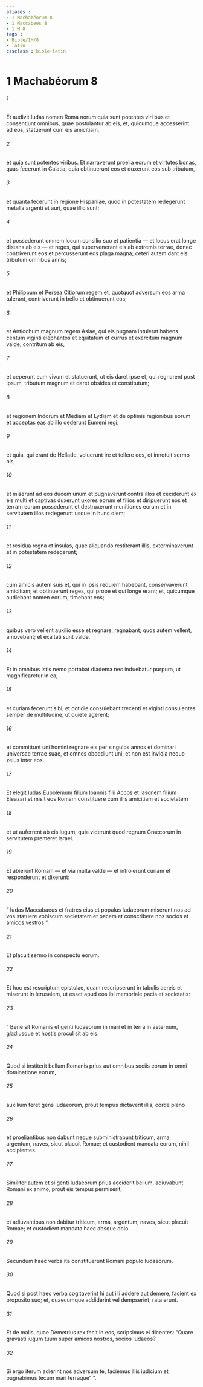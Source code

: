 ```yaml
---
aliases : 
- 1 Machabéorum 8
- 1 Maccabees 8
- 1 M 8
tags : 
- Bible/1M/8
- latin
cssclass : bible-latin
---
```


# 1 Machabéorum 8

###### 1
Et audivit Iudas nomen Roma norum quia sunt potentes viri bus et consentiunt omnibus, quae postulantur ab eis, et, quicumque accesserint ad eos, statuerunt cum eis amicitiam, 
###### 2
et quia sunt potentes viribus. Et narraverunt proelia eorum et virtutes bonas, quas fecerunt in Galatia, quia obtinuerunt eos et duxerunt eos sub tributum, 
###### 3
et quanta fecerunt in regione Hispaniae, quod in potestatem redegerunt metalla argenti et auri, quae illic sunt; 
###### 4
et possederunt omnem locum consilio suo et patientia — et locus erat longe distans ab eis — et reges, qui supervenerant eis ab extremis terrae, donec contriverunt eos et percusserunt eos plaga magna; ceteri autem dant eis tributum omnibus annis; 
###### 5
et Philippum et Persea Citiorum regem et, quotquot adversum eos arma tulerant, contriverunt in bello et obtinuerunt eos; 
###### 6
et Antiochum magnum regem Asiae, qui eis pugnam intulerat habens centum viginti elephantos et equitatum et currus et exercitum magnum valde, contritum ab eis, 
###### 7
et ceperunt eum vivum et statuerunt, ut eis daret ipse et, qui regnarent post ipsum, tributum magnum et daret obsides et constitutum; 
###### 8
et regionem Indorum et Mediam et Lydiam et de optimis regionibus eorum et acceptas eas ab illo dederunt Eumeni regi; 
###### 9
et quia, qui erant de Hellade, voluerunt ire et tollere eos, et innotuit sermo his, 
###### 10
et miserunt ad eos ducem unum et pugnaverunt contra illos et ceciderunt ex eis multi et captivas duxerunt uxores eorum et filios et diripuerunt eos et terram eorum possederunt et destruxerunt munitiones eorum et in servitutem illos redegerunt usque in hunc diem; 
###### 11
et residua regna et insulas, quae aliquando restiterant illis, exterminaverunt et in potestatem redegerunt; 
###### 12
cum amicis autem suis et, qui in ipsis requiem habebant, conservaverunt amicitiam; et obtinuerunt reges, qui prope et qui longe erant; et, quicumque audiebant nomen eorum, timebant eos; 
###### 13
quibus vero vellent auxilio esse et regnare, regnabant; quos autem vellent, amovebant; et exaltati sunt valde. 
###### 14
Et in omnibus istis nemo portabat diadema nec induebatur purpura, ut magnificaretur in ea; 
###### 15
et curiam fecerunt sibi, et cotidie consulebant trecenti et viginti consulentes semper de multitudine, ut quiete agerent; 
###### 16
et committunt uni homini regnare eis per singulos annos et dominari universae terrae suae, et omnes oboediunt uni, et non est invidia neque zelus inter eos.
###### 17
Et elegit Iudas Eupolemum filium Ioannis filii Accos et Iasonem filium Eleazari et misit eos Romam constituere cum illis amicitiam et societatem 
###### 18
et ut auferrent ab eis iugum, quia viderunt quod regnum Graecorum in servitutem premeret Israel. 
###### 19
Et abierunt Romam — et via multa valde — et introierunt curiam et responderunt et dixerunt: 
###### 20
“ Iudas Maccabaeus et fratres eius et populus Iudaeorum miserunt nos ad vos statuere vobiscum societatem et pacem et conscribere nos socios et amicos vestros ”. 
###### 21
Et placuit sermo in conspectu eorum. 
###### 22
Et hoc est rescriptum epistulae, quam rescripserunt in tabulis aereis et miserunt in Ierusalem, ut esset apud eos ibi memoriale pacis et societatis: 
###### 23
“ Bene sit Romanis et genti Iudaeorum in mari et in terra in aeternum, gladiusque et hostis procul sit ab eis. 
###### 24
Quod si institerit bellum Romanis prius aut omnibus sociis eorum in omni dominatione eorum, 
###### 25
auxilium feret gens Iudaeorum, prout tempus dictaverit illis, corde pleno 
###### 26
et proeliantibus non dabunt neque subministrabunt triticum, arma, argentum, naves, sicut placuit Romae; et custodient mandata eorum, nihil accipientes. 
###### 27
Similiter autem et si genti Iudaeorum prius acciderit bellum, adiuvabunt Romani ex animo, prout eis tempus permiserit; 
###### 28
et adiuvantibus non dabitur triticum, arma, argentum, naves, sicut placuit Romae; et custodient mandata haec absque dolo. 
###### 29
Secundum haec verba ita constituerunt Romani populo Iudaeorum. 
###### 30
Quod si post haec verba cogitaverint hi aut illi addere aut demere, facient ex proposito suo; et, quaecumque addiderint vel dempserint, rata erunt. 
###### 31
Et de malis, quae Demetrius rex fecit in eos, scripsimus ei dicentes: “Quare gravasti iugum tuum super amicos nostros, socios Iudaeos? 
###### 32
Si ergo iterum adierint nos adversum te, faciemus illis iudicium et pugnabimus tecum mari terraque” ”.
